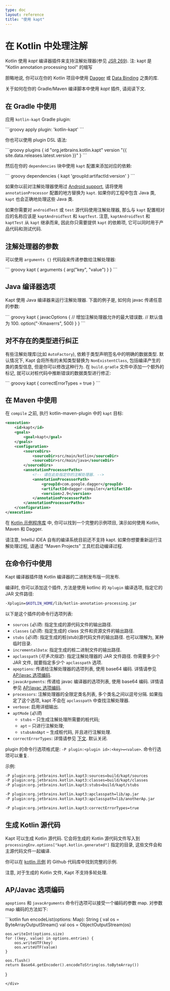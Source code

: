 ```yaml
---
type: doc
layout: reference
title: "使用 kapt"
---
```


# 在 Kotlin 中处理注解

Kotlin 使用 *kapt* 编译器插件来支持注解处理器(参见 [JSR 269](https://jcp.org/en/jsr/detail?id=269)).
注: kapt 是 "Kotlin annotation processing tool" 的缩写

胆略地说, 你可以在你的 Kotlin 项目中使用 [Dagger](https://google.github.io/dagger/) 或 [Data Binding](https://developer.android.com/topic/libraries/data-binding/index.html) 之类的库.

关于如何在你的 Gradle/Maven 编译脚本中使用 *kapt* 插件, 请阅读下文.

## 在 Gradle 中使用

应用 `kotlin-kapt` Gradle plugin:

<div class="sample" markdown="1" theme="idea" data-highlight-only>
```groovy
apply plugin: 'kotlin-kapt'
```
</div>

你也可以使用 plugin DSL 语法:

<div class="sample" markdown="1" theme="idea" data-highlight-only>
```groovy
plugins {
    id "org.jetbrains.kotlin.kapt" version "{{ site.data.releases.latest.version }}"
}
```
</div>

然后在你的 `dependencies` 块中使用 `kapt` 配置来添加对应的依赖:

<div class="sample" markdown="1" theme="idea" data-highlight-only>
``` groovy
dependencies {
    kapt 'groupId:artifactId:version'
}
```
</div>


如果你以前对注解处理器使用过 [Android support](https://developer.android.com/studio/build/gradle-plugin-3-0-0-migration.html#annotationProcessor_config), 请将使用 `annotationProcessor` 配置的地方替换为 `kapt`.
如果你的工程中包含 Java 类, `kapt` 也会正确地处理这些 Java 类.

如果你需要对 `androidTest` 或 `test` 源代码使用注解处理器, 那么与 `kapt` 配置相对应的名称应该是 `kaptAndroidTest` 和 `kaptTest`.
注意, `kaptAndroidTest` 和 `kaptTest` 从 `kapt` 继承而来, 因此你只需要提供 `kapt` 的依赖项, 它可以同时用于产品代码和测试代码.

## 注解处理器的参数

可以使用 `arguments {}` 代码段来传递参数给注解处理器:

<div class="sample" markdown="1" theme="idea" data-highlight-only>
``` groovy
kapt {
    arguments {
        arg("key", "value")
    }
}
```
</div>

## Java 编译器选项

Kapt 使用 Java 编译器来运行注解处理器.
下面的例子是, 如何向 javac 传递任意的参数:

<div class="sample" markdown="1" theme="idea" data-highlight-only>
``` groovy
kapt {
    javacOptions {
        // 增加注解处理器允许的最大错误数.
        // 默认值为 100.
        option("-Xmaxerrs", 500)
    }
}
```
</div>

## 对不存在的类型进行纠正

有些注解处理库(比如 `AutoFactory`), 依赖于类型声明签名中的明确的数据类型. 默认情况下, Kapt 会将所有的未知类型替换为 `NonExistentClass`, 包括编译产生的类的类型信息,
但是你可以修改这种行为. 在 `build.gradle` 文件中添加一个额外的标记, 就可以对桩代码中推断错误的数据类型进行修正:

<div class="sample" markdown="1" theme="idea" data-highlight-only>
``` groovy
kapt {
    correctErrorTypes = true
}
```
</div>

## 在 Maven 中使用

在 `compile` 之前, 执行 kotlin-maven-plugin 中的 `kapt` 目标:

```xml
<execution>
    <id>kapt</id>
    <goals>
        <goal>kapt</goal>
    </goals>
    <configuration>
        <sourceDirs>
            <sourceDir>src/main/kotlin</sourceDir>
            <sourceDir>src/main/java</sourceDir>
        </sourceDirs>
        <annotationProcessorPaths>
            <!-- 请在此处指定你的注解处理器. -->
            <annotationProcessorPath>
                <groupId>com.google.dagger</groupId>
                <artifactId>dagger-compiler</artifactId>
                <version>2.9</version>
            </annotationProcessorPath>
        </annotationProcessorPaths>
    </configuration>
</execution>
```

在 [Kotlin 示例程序库](https://github.com/JetBrains/kotlin-examples/tree/master/maven/dagger-maven-example) 中, 你可以找到一个完整的示例项目, 演示如何使用 Kotlin, Maven 和 Dagger.

请注意, IntelliJ IDEA 自有的编译系统目前还不支持 kapt. 如果你想要重新运行注解处理过程, 请通过 “Maven Projects” 工具栏启动编译过程.


## 在命令行中使用

Kapt 编译器插件随 Kotlin 编译器的二进制发布版一同发布.

编译时, 你可以添加这个插件, 方法是使用 kotlinc 的 `Xplugin` 编译选项, 指定它的 JAR 文件路径:

```bash
-Xplugin=$KOTLIN_HOME/lib/kotlin-annotation-processing.jar
```

以下是这个插件的命令行选项列表:

* `sources` (*必须*): 指定生成的源代码文件的输出路径.
* `classes` (*必须*): 指定生成的 class 文件和资源文件的输出路径.
* `stubs` (*必须*): 指定生成的桩(stub)源代码文件的输出路径. 也可以理解为, 某种临时目录.
* `incrementalData`: 指定生成的桩二进制文件的输出路径.
* `apclasspath` (*可多次指定*): 指定注解处理器的 JAR 文件路径. 你需要多少个 JAR 文件, 就要指定多少个 `apclasspath` 选项.
* `apoptions`: 传递给注解处理器的选项列表, 使用 base64 编码. 详情请参见 [AP/javac 选项编码](#apjavac-options-encoding).
* `javacArguments`: 传递给 javac 编译器的选项列表, 使用 base64 编码. 详情请参见 [AP/javac 选项编码](#apjavac-options-encoding).
* `processors`: 注解处理器的全限定类名列表, 多个类名之间以逗号分隔. 如果指定了这个选项, kapt 不会在 `apclasspath` 中查找注解处理器.
* `verbose`: 启用详细输出.
* `aptMode` (*必须*)
    * `stubs` – 只生成注解处理所需要的桩代码;
    * `apt` – 只进行注解处理;
    * `stubsAndApt` – 生成桩代码, 并且进行注解处理.
* `correctErrorTypes`: 详情请参见 [下文](#using-in-gradle). 默认关闭.

plugin 的命令行选项格式是: `-P plugin:<plugin id>:<key>=<value>`. 命令行选项可以重复.

示例:

```bash
-P plugin:org.jetbrains.kotlin.kapt3:sources=build/kapt/sources
-P plugin:org.jetbrains.kotlin.kapt3:classes=build/kapt/classes
-P plugin:org.jetbrains.kotlin.kapt3:stubs=build/kapt/stubs

-P plugin:org.jetbrains.kotlin.kapt3:apclasspath=lib/ap.jar
-P plugin:org.jetbrains.kotlin.kapt3:apclasspath=lib/anotherAp.jar

-P plugin:org.jetbrains.kotlin.kapt3:correctErrorTypes=true
```

## 生成 Kotlin 源代码

Kapt 可以生成 Kotlin 源代码. 它会将生成的 Kotlin 源代码文件写入到 `processingEnv.options["kapt.kotlin.generated"]` 指定的目录, 这些文件会和主源代码文件一起编译.

你可以在 [kotlin 示例](https://github.com/JetBrains/kotlin-examples/tree/master/gradle/kotlin-code-generation) 的 Github 代码库中找到完整的示例.

注意, 对于生成的 Kotlin 文件, Kapt 不支持多轮处理.


## AP/Javac 选项编码

`apoptions` 和 `javacArguments` 命令行选项可以接受一个编码的参数 map.
对参数 map 编码的方法如下:

<div class="sample" markdown="1" theme="idea" data-highlight-only>
```kotlin
fun encodeList(options: Map<String, String>): String {
    val os = ByteArrayOutputStream()
    val oos = ObjectOutputStream(os)

    oos.writeInt(options.size)
    for ((key, value) in options.entries) {
        oos.writeUTF(key)
        oos.writeUTF(value)
    }

    oos.flush()
    return Base64.getEncoder().encodeToString(os.toByteArray())
}
```
</div>
